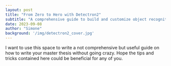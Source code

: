 ```yaml
---
layout: post
title: "From Zero to Hero with Detectron2"
subtitle: "A comprehensive guide to build and customize object recognition models"
date: 2023-09-08
author: "Simone"
background: '/img/detectron2_cover.jpg'
---
```


I want to use this space to write a not comprehensive but useful guide on how to write your master thesis without going crazy. Hope the tips and tricks contained here could be beneficial for any of you.